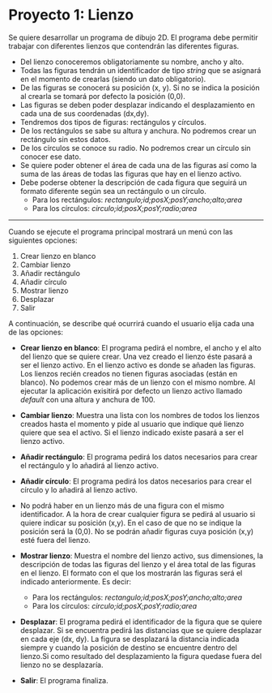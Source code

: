 # Proyecto 1: Lienzo
 
Se quiere desarrollar un programa de dibujo 2D. El programa debe permitir trabajar con diferentes lienzos que contendrán las diferentes figuras.

-	Del lienzo conoceremos obligatoriamente su nombre, ancho y alto.
-	Todas las figuras tendrán un identificador de tipo _string_ que se asignará en el momento de crearlas (siendo un dato obligatorio). 
-	De las figuras se conocerá su posición (x, y). Si no se indica la posición al crearla se tomará por defecto la posición (0,0). 
-	Las figuras se deben poder desplazar indicando el desplazamiento en cada una de sus coordenadas (dx,dy). 
-	Tendremos dos tipos de figuras: rectángulos y círculos.
-	De los rectángulos se sabe su altura y anchura. No podremos crear un rectángulo sin estos datos.
-	De los círculos se conoce su radio. No podremos crear un círculo sin conocer ese dato.
-	Se quiere poder obtener el área de cada una de las figuras así como la suma de las áreas de todas las figuras que hay en el lienzo activo.
-	Debe poderse obtener la descripción de cada figura que seguirá un formato diferente según sea un rectángulo o un círculo. 
    -	Para los rectángulos: _rectangulo;id;posX;posY;ancho;alto;area_
    -	Para los círculos: _circulo;id;posX;posY;radio;area_


--------------------
Cuando se ejecute el programa principal mostrará un menú con las siguientes opciones:

1.	Crear lienzo en blanco
2.	Cambiar lienzo
3.	Añadir rectángulo
4.	Añadir círculo
5.	Mostrar lienzo
6.	Desplazar
7.	Salir

A continuación, se describe qué ocurrirá cuando el usuario elija cada una de las opciones:

-	**Crear lienzo en blanco**: El programa pedirá el nombre, el ancho y el alto del lienzo que se quiere crear. Una vez creado el lienzo éste pasará a ser el lienzo activo. En el lienzo activo es donde se añaden las figuras. Los lienzos recién creados no tienen figuras asociadas (están en blanco). No podemos crear más de un lienzo con el mismo nombre. Al ejecutar la aplicación exisitirá por defecto un lienzo activo llamado _default_ con una altura y anchura de 100.
-	**Cambiar lienzo**: Muestra una lista con los nombres de todos los lienzos creados hasta el momento y pide al usuario que indique qué lienzo quiere que sea el activo. Si el lienzo indicado existe pasará a ser el lienzo activo.
-	**Añadir rectángulo**: El programa pedirá los datos necesarios para crear el rectángulo y lo añadirá al lienzo activo. 
-	**Añadir círculo**: El programa pedirá los datos necesarios para crear el círculo y lo añadirá al lienzo activo.

- No podrá haber en un lienzo más de una figura con el mismo identificador. A la hora de crear cualquier figura se pedirá al usuario si quiere indicar su posición (x,y). En el caso de que no se indique la posición será la (0,0). No se podrán añadir figuras cuya posición (x,y) esté fuera del lienzo.

-	**Mostrar lienzo**: Muestra el nombre del lienzo activo, sus dimensiones, la descripción de todas las figuras del lienzo y el área total de las figuras en el lienzo. El formato con el que los mostrarán las figuras será el indicado anteriormente. Es decir:
    -	Para los rectángulos: _rectangulo;id;posX;posY;ancho;alto;area_
    -	Para los círculos: _circulo;id;posX;posY;radio;area_
-	**Desplazar**: El programa pedirá el identificador de la figura que se quiere desplazar. Si se encuentra pedirá las distancias que se quiere desplazar en cada eje (dx, dy). La figura se desplazará la distancia indicada siempre y cuando la posición de destino se encuentre dentro del lienzo.Si como resultado del desplazamiento la figura quedase fuera del lienzo no se desplazaría.
-	**Salir**: El programa finaliza.